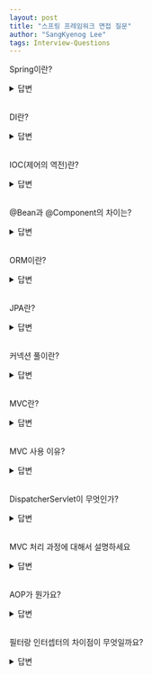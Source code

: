 ```yaml
---
layout: post
title: "스프링 프레임워크 면접 질문"
author: "SangKyenog Lee"
tags: Interview-Questions
---
```


Spring이란?
<details markdown="1">
<summary>답변</summary>

`자바의 오픈소스 애플리케이션 프레임워크 중 하나로 특정 기술에 종속되지 않고 객체를 관리할 수 있는 컨테이너를 제공합니다. 컨테이너를 통해 DI, IOC를 통해 결합도를 낮출 수 있습니다.`

</details>

<br>

DI란?
<details markdown="1">
<summary>답변</summary>

`Dependency injection의 약자로 의존성 주입을 의미합니다. 객체간의 의존 관계를 설정해두면, 스프링 컨테이너가 의존관계를 자동으로 설정해줍니다. 따라서 객체를 생성할 필요가 없기 떄문에 결합도가 낮아지는 장점이 있습니다.`

</details>

<br>

IOC(제어의 역전)란?
<details markdown="1">
<summary>답변</summary>

`Inversion of Control의 약자로 제어의 역전을 의미합니다. 제어권이 사용자에게 있지 않고 프레임워크가 가지는 것을 말하는데 좀더 자세히 말하면, 컨테이너가 인스턴스의 생성부터 소멸까지 관리하기 때문에 그 과정에서 해당 인스턴스를 어떻게 사용할지 개발자가 프로그래밍한 것을 가져와서 사용합니다.`

</details>

<br>

@Bean과 @Component의 차이는?
<details markdown="1">
<summary>답변</summary>

`Component는 개발자가 직접 구현한 클래스를 빈으로 등록하려 할 때 사용하고, Bean은 외부 라이브러리와 같이 자신이 통제할 수 없는 것들을 빈으로 등록할 때 사용합니다.`

</details>

<br>

ORM이란?
<details markdown="1">
<summary>답변</summary>

`관계형 데이터베이스를 객체지향언어로 변환하여 매핑해주는 기술입니다. 따라서 개발자가 좀더 데이터베이스 중심에서 객체를 중심으로 프로그래밍을 할 수 있도록 도와줍니다.`

</details>

<br>

JPA란?
<details markdown="1">
<summary>답변</summary>

`JPA는 자바 진영에서 정한 ORM 표준으로 데이터베이스를 중심으로 개발을 해야했던 Mybatis와 다르게 객체 중심으로 바꿀 수 있는 기술입니다. 하이버네이트로 JPA를 구현할 수 있으며, Spring data jpa를 사용해 JPA를 더욱 편하게 사용할 수 있습니다. JPA는 관계형디비에 종속적이지 않고 기본적인 CRUD를 매우 간단하게 구현할 수 있으며, 엔티티 관리가 매우 간편합니다. 단점은 러닝커브가 조금 높고, 엔티티 설계를 정확하게 해야 한다는 점과 여러 테이블을 조인하는 경우엔 JPA를 적용시키기 어려워 SQL을 직접 짜야하는 부분도 존재한다는 점입니다.`

</details>

<br>

커넥션 풀이란?
<details markdown="1">
<summary>답변</summary>

`DB와 커넥션을 맺는 객체를 관리하는 곳을 커넥션 풀이라고 합니다. 사용자의 요청이 올때마다 객체를 만들고 종료하면 비효율적이기 때문에 데이터베이스 커넥션 풀을 만들어서 재사용을 할 수 있도록 합니다.`

</details>

<br>

MVC란?
<details markdown="1">
<summary>답변</summary>

`MVC는 모델, 뷰, 컨트롤러로 역할을 나누어 개발하는 디자인 패턴입니다. 컨트롤러를 통해 사용자의 요청이 들어오면 컨트롤러는 요청에 해당하는 모델을 호출하고, 모델은 내부 비즈니스 로직을 수행하여 결과 값을 넘겨주게 되고 컨트롤러는 결과값을 사용자에게 보여지는 뷰에 전달합니다. mvc 패턴은 각 역할이 분리되어 있어 코드 작성이 효율적이고 유지보수성, 확장성, 유연성이 좋습니다. 다만, mvc 패턴의 규모가 커질수록 view와 model의 의존성이 높아지고 유지보수성이 안 좋아 진다는 단점이 있습니다.`

</details>

<br>

MVC 사용 이유?
<details markdown="1">
<summary>답변</summary>

`서로 분리되어 각자의 역할에 집중할 수 있도록 개발을 하고 그렇게 애플리케이션을 만든다면, 유지보수가 편해지고 확장성과 유연성이 증가하며, 중복코딩이라는 문제점 또한 사라지는 효과를 가질 수 있기 때문에 MVC 패턴을 사용합니다.`

</details>

<br>

DispatcherServlet이 무엇인가?
<details markdown="1">
<summary>답변</summary>

`클라이언트에게 요청을 받아 응답까지의 MVC 처리과정을 통제한다.`

</details>

<br>

MVC 처리 과정에 대해서 설명하세요
<details markdown="1">
<summary>답변</summary>

`클라이언트의 요청이오면 디스패쳐서블릿은 핸들러매핑에게 요청에 맞는 Controller를 요청한다. 그 후에 ControllerAdapter에게 해당하는 Controller에 요청을 위임한다. 그리고 컨트롤러는 매핑되는 메서드를 실행하여 비즈니스 로직을 수행하고 결과는 다시 컨트롤러에게 응답한다. ControllerAdapter는 다시 디스패처 서블릿에게 View 정보를 전달하고 이 View 정보는 ViewResolver에게 전달되며 해당 View 파일을 랜더링해서 내보낸다.`

</details>

<br>

AOP가 뭔가요?
<details markdown="1">
<summary>답변</summary>

`AOP는 관점 지향 프로그래밍의 약자인데요. 기존의 OOP에서 기능별로 클래스를 분리했음에도 불구하고, 여전히 로그나 트랜잭션, 자원해제, 성능테스트 메서드처럼 공통적으로 반복되는 중복코드가 발생하는 단점이 생깁니다. 이를 해결할 수 있도록 개발 코드에서는 비즈니스 로직에 집중하고, 실행 시 비즈니스 로직의 앞과 뒤에서 원하는 지점에 해당 공통 관심사를 수행할 수 있게 하면서 중복 코드를 줄일 수 있는 방식이 바로 AOP 방식입니다.`

</details>

<br>

필터랑 인터셉터의 차이점이 무엇일까요?
<details markdown="1">
<summary>답변</summary>

`필터와 인터셉터는 실행되는 시점에서 차이가 있습니다. 필터는 웹 애플리케이션에 등록을 하고, 인터셉터는 스프링의 context에 등록을 합니다. 따라서 컨트롤러에 들어가기 전 작업을 처리하기 위해 사용하는 공통점이 있지만, 호출되는 시점에서 차이가 존재합니다.`

</details>

<br>